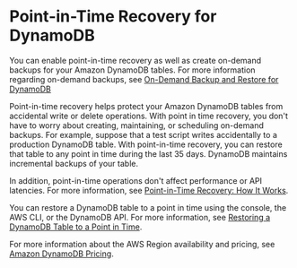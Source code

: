 # Point\-in\-Time Recovery for DynamoDB<a name="PointInTimeRecovery"></a>

 You can enable point\-in\-time recovery as well as create on\-demand backups for your Amazon DynamoDB tables\. For more information regarding on\-demand backups, see [On\-Demand Backup and Restore for DynamoDB](BackupRestore.md) 

 Point\-in\-time recovery helps protect your Amazon DynamoDB tables from accidental write or delete operations\. With point in time recovery, you don't have to worry about creating, maintaining, or scheduling on\-demand backups\. For example, suppose that a test script writes accidentally to a production DynamoDB table\. With point\-in\-time recovery, you can restore that table to any point in time during the last 35 days\. DynamoDB maintains incremental backups of your table\. 

In addition, point\-in\-time operations don't affect performance or API latencies\. For more information, see [Point\-in\-Time Recovery: How It Works](PointInTimeRecovery_Howitworks.md)\. 

You can restore a DynamoDB table to a point in time using the console, the AWS CLI, or the DynamoDB API\. For more information, see [Restoring a DynamoDB Table to a Point in Time](PointInTimeRecovery.Tutorial.md)\.

For more information about the AWS Region availability and pricing, see [Amazon DynamoDB Pricing](https://aws.amazon.com/dynamodb/pricing)\. 